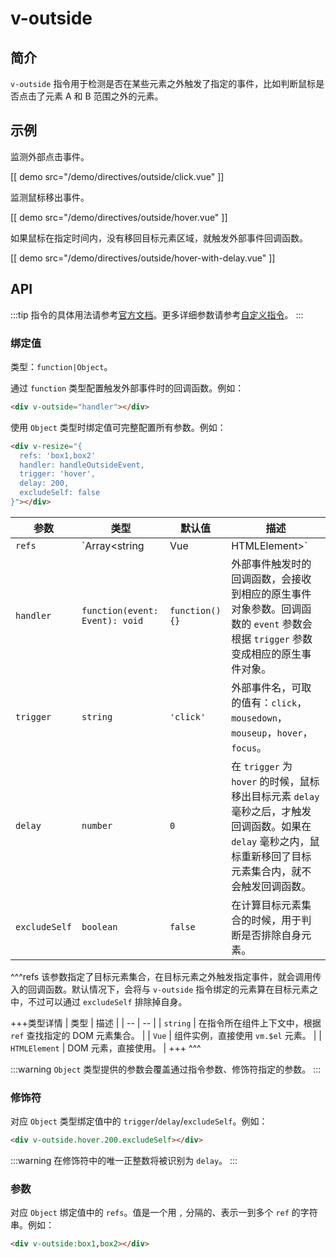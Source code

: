 # v-outside

## 简介

`v-outside` 指令用于检测是否在某些元素之外触发了指定的事件，比如判断鼠标是否点击了元素 A 和 B 范围之外的元素。

## 示例

监测外部点击事件。

[[ demo src="/demo/directives/outside/click.vue" ]]

监测鼠标移出事件。

[[ demo src="/demo/directives/outside/hover.vue" ]]

如果鼠标在指定时间内，没有移回目标元素区域，就触发外部事件回调函数。

[[ demo src="/demo/directives/outside/hover-with-delay.vue" ]]

## API

:::tip
指令的具体用法请参考[官方文档](https://cn.vuejs.org/v2/guide/syntax.html#%E6%8C%87%E4%BB%A4)。更多详细参数请参考[自定义指令](https://cn.vuejs.org/v2/guide/custom-directive.html#%E9%92%A9%E5%AD%90%E5%87%BD%E6%95%B0%E5%8F%82%E6%95%B0)。
:::

### 绑定值

类型：`function|Object`。

通过 `function` 类型配置触发外部事件时的回调函数。例如：

```html
<div v-outside="handler"></div>
```

使用 `Object` 类型时绑定值可完整配置所有参数。例如：

```html
<div v-resize="{
  refs: 'box1,box2'
  handler: handleOutsideEvent,
  trigger: 'hover',
  delay: 200,
  excludeSelf: false
}"></div>
```

| 参数 | 类型 | 默认值 | 描述 |
| -- | -- | -- | -- |
| `refs` | `Array<string|Vue|HTMLElement>` | `[]` | [^refs] |
| `handler` | `function(event: Event): void` | `function() {}` | 外部事件触发时的回调函数，会接收到相应的原生事件对象参数。回调函数的 `event` 参数会根据 `trigger` 参数变成相应的原生事件对象。 |
| `trigger` | `string` | `'click'` | 外部事件名，可取的值有：`click`，`mousedown`，`mouseup`，`hover`，`focus`。 |
| `delay` | `number` | `0` | 在 `trigger` 为 `hover` 的时候，鼠标移出目标元素 `delay` 毫秒之后，才触发回调函数。如果在 `delay` 毫秒之内，鼠标重新移回了目标元素集合内，就不会触发回调函数。 |
| `excludeSelf` | `boolean` | `false` | 在计算目标元素集合的时候，用于判断是否排除自身元素。 |

^^^refs
该参数指定了目标元素集合，在目标元素之外触发指定事件，就会调用传入的回调函数。默认情况下，会将与 `v-outside` 指令绑定的元素算在目标元素之中，不过可以通过 `excludeSelf` 排除掉自身。

+++类型详情
| 类型 | 描述 |
| -- | -- |
| `string` | 在指令所在组件上下文中，根据 `ref` 查找指定的 DOM 元素集合。 |
| `Vue` | 组件实例，直接使用 `vm.$el` 元素。 |
| `HTMLElement` | DOM 元素，直接使用。 |
+++
^^^

:::warning
`Object` 类型提供的参数会覆盖通过指令参数、修饰符指定的参数。
:::

### 修饰符

对应 `Object` 类型绑定值中的 `trigger`/`delay`/`excludeSelf`。例如：

```html
<div v-outside.hover.200.excludeSelf></div>
```

:::warning
在修饰符中的唯一正整数将被识别为 `delay`。
:::

### 参数

对应 `Object` 绑定值中的 `refs`。值是一个用 `,` 分隔的、表示一到多个 `ref` 的字符串。例如：

```html
<div v-outside:box1,box2></div>
```
